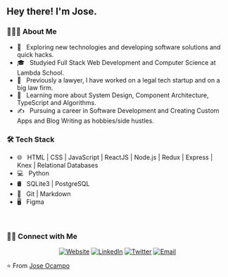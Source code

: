 <h2> Hey there! I'm Jose.</h2>

<h3> 👨🏻‍💻 About Me </h3>

- 🤔 &nbsp; Exploring new technologies and developing software solutions and quick hacks.
- 🎓 &nbsp; Studyied Full Stack Web Development and Computer Science at Lambda School.
- 💼 &nbsp; Previously a lawyer, I have worked on a legal tech startup and on a big law firm.
- 🌱 &nbsp; Learning more about System Design, Component Architecture, TypeScript and Algorithms.
- ✍️ &nbsp; Pursuing a career in Software Development and Creating Custom Apps and Blog Writing as hobbies/side hustles.

<h3>🛠 Tech Stack</h3>

- 🌐 &nbsp; HTML | CSS | JavaScript | ReactJS | Node.js | Redux | Express | Knex | Relational Databases
- 💻 &nbsp; Python 
- 🛢 &nbsp; SQLite3 | PostgreSQL 
- 🔧 &nbsp; Git | Markdown 
- 🖥 &nbsp; Figma

<br/>

<h3> 🤝🏻 Connect with Me </h3>

<p align="center">
<a href="https://www.joseocampo.org"><img alt="Website" src="https://img.shields.io/badge/Website-https://www.joseocampo.org-blue?style=flat-square&logo=google-chrome"></a>
<a href="https://www.linkedin.com/in/joseocampo/?locale=en_US"><img alt="LinkedIn" src="https://img.shields.io/badge/LinkedIn-Jose%20Gabriel%20Ocampo-blue?style=flat-square&logo=linkedin"></a>
<a href="https://twitter.com/josegocampo"><img alt="Twitter" src="https://img.shields.io/twitter/url?style=social&url=https%3A%2F%2Ftwitter.com%2Fjosegocampo"></a>
<a href="mailto:joseor@hey.com"><img alt="Email" src="https://img.shields.io/badge/Email-joseor@hey.com-blue?style=flat-square&logo=gmail"></a>
</p>

⭐️ From [Jose Ocampo](https://github.com/josegocampo)
